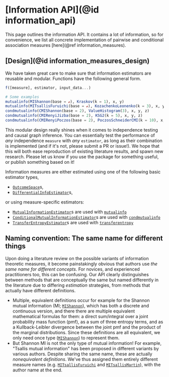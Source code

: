 # [Information API](@id information_api)

This page outlines the information API. It contains a lot of information, so for
convenience, we list all concrete implementation of pairwise and conditional
association measures [here](@ref information_measures).

## [Design](@id information_measures_design)

We have taken great care to make sure that information estimators are reusable and modular.
Functions have the following general form.

```julia
f([measure], estimator, input_data...)

# Some examples
mutualinfo(MIShannon(base = ℯ), Kraskov(k = 1), x, y)
mutualinfo(MITsallisFuruichi(base = ℯ), KozachenkoLeonenko(k = 3), x, y)
condmutualinfo(CMIShannon(base = 2), ValueHistogram(3), x, y, z)
condmutualinfo(CMIRenyiJizba(base = 2), KSG2(k = 5), x, y, z)
condmutualinfo(CMIRenyiPoczos(base = 2), PoczosSchneiderCMI(k = 10), x, y, z)
```

This modular design really shines when it comes to independence testing and causal graph
inference. You can essentially test the performance of *any* independence `measure` with
*any* `estimator`, as long as their combination is implemented (and if it's not,
please submit a PR or issue!). We hope that this will both ease reproduction of
existing literature results, and spawn new research. Please let us know if you use the
package for something useful, or publish something based on it!

Information measures are either estimated using one of the following basic estimator types,

- [`OutcomeSpace`](@ref)s,
- [`DifferentialInfoEstimator`](@ref)s,

or using measure-specific estimators:

- [`MutualInformationEstimator`](@ref)s are used with [`mutualinfo`](@ref)
- [`ConditionalMutualInformationEstimator`](@ref)s are used with [`condmutualinfo`](@ref)
- [`TransferEntropyEstimator`](@ref)s are used with [`transferentropy`](@ref)

## Naming convention: The same name for different things

Upon doing a literature review on the possible variants of information theoretic measures,
it become painstakingly obvious that authors use *the same name for different concepts*.
For novices, and experienced practitioners too, this can be confusing.
Our API clearly distinguishes between methods that are conceptually the same but named
differently in the literature due to differing *estimation* strategies, from methods
that actually have different definitions.

- Multiple, equivalent definitions occur for example for the Shannon mutual
    information (MI; [`MIShannon`](@ref)), which has both a discrete and continuous version, and there there are multiple equivalent mathematical formulas for them: a direct sum/integral
    over a joint probability mass function (pmf), as a sum of three entropy terms, and as
    a Kullback-Leibler divergence between the joint pmf and the product of the marginal
    distributions. Since these definitions are all equivalent, we only need once type
    ([`MIShannon`](@ref)) to represent them.
- But Shannon MI is not the  only type of mutual information! For example, "Tsallis mutual information"
    has been proposed in different variants by various authors. Despite sharing the
    same name, these are actually *nonequivalent definitions*. We've thus assigned
    them entirely different measure names (e.g. [`MITsallisFuruichi`](@ref) and
    [`MITsallisMartin`](@ref)), with the author name at the end.
